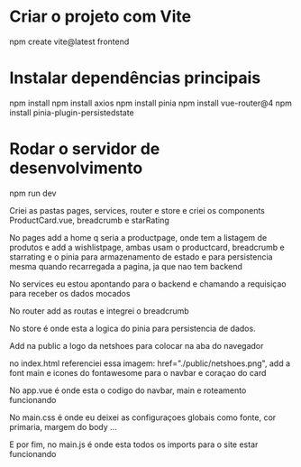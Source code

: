 # Criar o projeto com Vite
npm create vite@latest frontend

# Instalar dependências principais
npm install
npm install axios
npm install pinia
npm install vue-router@4
npm install pinia-plugin-persistedstate 

# Rodar o servidor de desenvolvimento
npm run dev

Criei as pastas pages, services, router e store e criei os components ProductCard.vue, breadcrumb e starRating

No pages add a home q seria a productpage, onde tem a listagem de produtos e add a wishlistpage, ambas usam o productcard, breadcrumb e starrating e o pinia para armazenamento de estado e para persistencia mesma quando recarregada a pagina, ja que nao tem backend

No services eu estou apontando para o backend e chamando a requisiçao para receber os dados mocados

No router add as routas e integrei o breadcrumb

No store é onde esta a logica do pinia para persistencia de dados.

Add na public a logo da netshoes para colocar na aba do navegador

no index.html referenciei essa imagem: href="./public/netshoes.png", add a font main e icones do fontawesome para o navbar e coraçao do card 
<link href="https://fonts.googleapis.com/css2?family=Source+Sans+Pro:wght@400;600;700&display=swap" rel="stylesheet">
<link
  rel="stylesheet"
  href="https://cdnjs.cloudflare.com/ajax/libs/font-awesome/6.5.0/css/all.min.css"
/>

No app.vue é onde esta o codigo do navbar, main e roteamento funcionando

No main.css é onde eu deixei as configuraçoes globais como fonte, cor primaria, margem do body ...
 
E por fim, no main.js é onde esta todos os imports para o site estar funcionando
